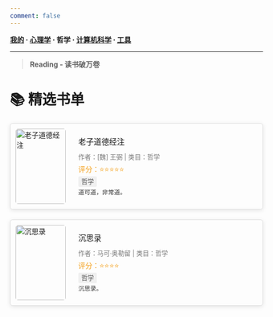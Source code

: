 ```yaml
---
comment: false
---
```


**[我的](/reading/mine)  ·  [心理学](/reading/psychology)  ·  哲学  ·  [计算机科学](/reading/computing)  ·  [工具](/reading/manuals)**

---

> **Reading - 读书破万卷**

# 📚 精选书单

<style>
  .book-list {
    list-style: none;
    padding: 0;
  }
  .book-item {
    display: flex;
    align-items: center;
    margin-bottom: 20px;
    border: 1px solid #ddd;
    padding: 10px;
    border-radius: 5px;
    overflow: hidden;
    box-shadow: 0 2px 8px rgba(0, 0, 0, 0.1);
    transition: background-color 0.3s ease, box-shadow 0.3s ease, transform 0.3s ease;
  }
  .book-item:hover {
    background-color: #f9f9f9;
    box-shadow: 0 4px 8px rgba(0, 0, 0, 0.1);
    transform: scale(1.05);
  }
  .book-cover {
    flex-shrink: 0;
    width: 100px;
    height: 150px;
    object-fit: contain; /* 确保图片内容全部显示 */
    border-radius: 5px;
    margin-right: 15px;
  }
  .book-details {
    flex: 1; /* 保证详情区域宽度自适应 */
    padding: 10px;
  }
  .book-title {
    font-size: 1.1em;
    margin: 0 0 10px;
  }
  .book-meta {
    font-size: 0.9em;
    color: #777;
    margin-bottom: 5px;
  }
  .book-description {
    font-size: 0.85em;
    color: #333;
    line-height: 1.4;
  }
  .book-rating {
    color: #f39c12;
  }
  .book-tags {
    font-size: 0.9em;
    color: #555;
    margin-bottom: 5px;
  }
  .book-tags span {
    background-color: #f0f0f0;
    border-radius: 3px;
    padding: 3px 6px;
    margin-right: 5px;
  }
</style>

<ul class="book-list">
  <li class="book-item">
    <img src="/images/reading/laozidaodejingzhu.jpg" alt="老子道德经注" class="book-cover" />
    <div class="book-details">
      <div class="book-title">老子道德经注</div>
      <div class="book-meta">作者：[魏] 王弼 | 类目：哲学</div>
      <div class="book-rating">评分：⭐⭐⭐⭐⭐</div>
      <div class="book-tags"><span>哲学</span></div>
      <div class="book-description">道可道，非常道。</div>
    </div>
  </li>
  <li class="book-item">
    <img src="/images/reading/chensilu.jpg" alt="沉思录" class="book-cover" />
    <div class="book-details">
      <div class="book-title">沉思录</div>
      <div class="book-meta">作者：马可·奥勒留 | 类目：哲学</div>
      <div class="book-rating">评分：⭐⭐⭐⭐</div>
      <div class="book-tags"><span>哲学</span></div>
      <div class="book-description">沉思录。</div>
    </div>
  </li>
</ul>